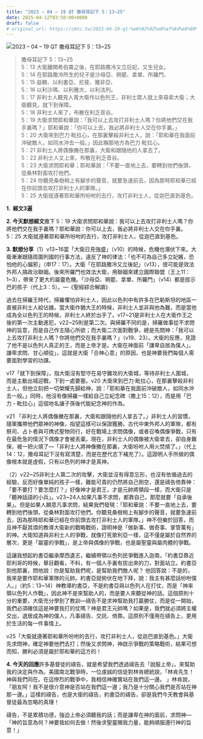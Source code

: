 ```yaml
---
title: "2023 – 04 – 19 QT 撒母耳記下 5：13~25"
date: 2025-04-12T03:50:00+0800
draft: false
# original_url: https://cmtc.tw/2023-04-19-qt-%e6%92%92%e6%af%8d%e8%80%b3%e8%a8%98%e4%b8%8b-5%ef%bc%9a1325
---
```


![2023 – 04 – 19 QT 撒母耳記下 5：13\~25](/images/qt.jpg  "2023 – 04 – 19 QT 撒母耳記下 5：13\~25")

> 撒母耳記下 5：13\~25  
> 5：13 大衛離開希伯崙之後，在耶路撒冷又立后妃，又生兒女。  
> 5：14 在耶路撒冷所生的兒子是沙母亞、朔罷、拿單、所羅門、  
> 5：15 益轄、以利書亞、尼斐、雅非亞、  
> 5：16 以利沙瑪、以利雅大、以利法列。  
> 5：17 非利士人聽見人膏大衛作以色列王，非利士眾人就上來尋索大衛；大衛聽見，就下到保障。  
> 5：18 非利士人來了，布散在利乏音谷。  
> 5：19 大衛求問耶和華說：「我可以上去攻打非利士人嗎？你將他們交在我手裏嗎？」耶和華說：「你可以上去，我必將非利士人交在你手裏。」  
> 5：20 大衛來到巴力‧毗拉心，在那裏擊殺非利士人，說：「耶和華在我面前沖破敵人，如同水沖去一般。」因此稱那地方為巴力‧毗拉心。  
> 5：21 非利士人將偶像撇在那裏，大衛和跟隨他的人拿去了。  
> 5：22 非利士人又上來，布散在利乏音谷。  
> 5：23 大衛求問耶和華；耶和華說：「不要一直地上去，要轉到他們後頭，從桑林對面攻打他們。  
> 5：24 你聽見桑樹梢上有腳步的聲音，就要急速前去，因為那時耶和華已經在你前頭去攻打非利士人的軍隊。」  
> 5：25 大衛就遵著耶和華所吩咐的去行，攻打非利士人，從迦巴直到基色。

**1.  經文3遍**

**2. 今天默想經文**撒下 5：19 大衛求問耶和華說：我可以上去攻打非利士人嗎？你將他們交在我手裏嗎？耶和華說：你可以上去，我必將非利士人交在你手裏。  
5：25 大衛就遵著耶和華所吩咐的去行，攻打非利士人，從迦巴直到基色。

**3. 默想分享**（1）v13\~16當「大衛日見強盛」（v10）的時候，危機也潛伏下來。大衛漸漸跟隨周圍列國的行事方法，違反了神的律法：「也不可為自己多立妃嬪，恐怕他的心偏邪」（申17：17）。大衛「在耶路撒冷又立後妃」（v13），很可能是效法外邦人搞政治聯姻。後來所羅門也效法大衛，用聯姻來建立國際聯盟（王上11：1\~3），帶來了更大的屬靈危機。「沙母亞、朔罷、拿單、所羅門」（v14）都是拔示巴的孩子（代上3：5）。—《聖經綜合解讀》

過去在掃羅王時代，掃羅懼怕非利士人，因此以色列中有許多在巴勒斯坦的地區一直被非利士人給佔據。當大衛作猶大王的時候，非利士人並非與他為難，而是當他成為全以色列王的時候，非利士人終於出手了。v17\~21是非利士人在大衛作王之後的第一次主動進犯，v22\~25則是第二次。與掃羅不同的是，掃羅做事從不求問神的旨意，而是自己作主隨心所欲；而大衛二次面對戰爭，總是先問神：「我可以上去攻打非利士人嗎？你將他們交在我手裏嗎？」（v19、23）。大衛的反應，見證了他不是以色列人真正的王，而是上帝才是。大衛在神面前「謙卑自居為僕人」，謙卑求問、甘心順從」，這就是大衛「合神心意」的原因，也是神要我們每個人需要面對學習的功課。

v17「就下到保障」，指大衛沒有堅守在易守難攻的大衛城，等待非利士人圍城，而是主動出城迎戰，下到一處要塞。v20 大衛來到巴力‧毗拉心，在那裏擊殺非利士人，但他立刻把一切榮耀先歸給神，說：「耶和華在我面前沖破敵人，如同水沖去一般。」同時，他沒有像掃羅一樣給自己立紀念碑（撒上15：12），而是用「巴力・毗拉心」這個地名讓子孫後代能紀念神的作為。

v21 「非利士人將偶像撇在那裏，大衛和跟隨他的人拿去了。」非利士人的習慣，隨軍攜帶他們眾神的神像，指望這樣可以保證獲勝。古代中東外邦人的軍隊，都有祭司、占卜者與可擕式聖物同行，好在戰場上求問偶像，或者召喚偶像爭戰，只有在最危急的情況下偶像才會被丟棄。現在，非利士人的偶像被大衛拿去，卻自身難保，被一把火燒了—「非利士人將神像撇在那裏，大衛吩咐人用火焚燒了。」（代上14：12，撒母耳記下沒有寫清楚，而是在歷代志下補充了）。這證明人手所做的偶像根本就是虛假，只有以色列的神才是真神。

（2）v22\~25非利士人第二次的攻擊，大衛並沒有得意忘形，也沒有依循過去的經驗，反而好像單純的孩子一樣，難能可貴的仍然將自己倒空，還是禱告倚靠神：「要不要打？要怎麼打？」好像神才是君王，才是元帥將領段一樣，而大衛只是「聽神話語的小兵」。v23\~24人如果凡事不求問，都靠自己，那麼就要「自承後果」。但是如果人願意凡事求問，結果我們發現：「耶和華說：不要一直地上去，要轉到他們後頭，從桑林對面攻打他們。你聽見桑樹梢上有腳步的聲音，就要急速前去，因為那時耶和華已經在你前頭去攻打非利士人的軍隊。」神不但樂於回答，而且神不厭其煩的教導大衛新的戰略戰術，證明神是「做新事、做奇事、掌管萬有」的神。大衛知道與非利士人的爭戰，就像打死歌利亞一樣，這不僅是屬於自然界的層次，更是「屬靈的爭戰」，是上帝與偶像的爭戰，也是屬聖靈與屬肉體的爭戰。

這讓我想起約書亞繼承摩西遺志，繼續帶領以色列民爭戰進入迦南，「約書亞靠近耶利哥的時候，舉目觀看，不料，有一個人手裏有拔出來的刀，對面站立。約書亞到他那裏，問他說：你是幫助我們呢，是幫助我們敵人呢？ 他回答說：不是的，我來是要作耶和華軍隊的元帥。約書亞就俯伏在地下拜，說：我主有甚麼話吩咐僕人。」（約5：13\~14）神教導約書亞，不是約書亞與以色列人在打仗，而是「神率領以色列人作戰」，因此神不是來幫助人的，而是要人來聽從神的話。這個原則十分的重要，大衛充分學到了教訓—禱告不是求神幫助我打贏勝仗，而是從一開始，我們必須確信這是神要我打的仗嗎？神是君王元帥嗎？如果是，我們就必須將主權交出，退居成為神的僕人，凡事禱告、交託、倚靠。這原則不僅用在禱告上，更用於生活的每一件事情上。

v25「大衛就遵著耶和華所吩咐的去行，攻打非利士人，從迦巴直到基色。」大衛先求問神，確定神要他們去打；然後又求問神，神啟示爭戰的策略戰術，結果可想而知，勝利必須是屬於耶和華的這方的！

**4. 今天的回應**許多基督徒的禱告，就是希望我們透過禱告去「說服上帝」，來幫助我的決定與作為。美國南北戰爭時，一位虔誠的信徒對林肯總統說，「林肯先生！神與我們同在。在這慘烈的戰爭中，我相信神確實站在我們這一邊。 」林肯說，「朋友阿！我不是很介意神是否站在我們這一邊；我乃是十分關心我們是否站在神那一邊。」這樣的禱告，也是大衛的禱告，約書亞的禱告，卻是我們今天教會與基督徒最為忽略的真理！

禱告，不是累積功德，強迫上帝必須聽我的話；而是謙卑在神的面前，求問神—「神的旨意為何？神要我如何去做！然後求聖靈賜我力量，能夠順服遵行神的旨意！」